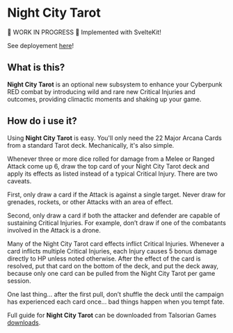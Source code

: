 # Night City Tarot

🚧 WORK IN PROGRESS 🚧 Implemented with SvelteKit!

See deployement [here](night-city-tarot-production.up.railway.app)!

## What is this?

**Night City Tarot** is an optional new subsystem to enhance your Cyberpunk RED combat by introducing wild and rare new Critical Injuries and outcomes, providing climactic moments and shaking up your game.

## How do i use it?

Using **Night City Tarot** is easy. You'll only need the 22 Major Arcana Cards from a standard Tarot deck. Mechanically, it's also simple.

Whenever three or more dice rolled for damage from a Melee or Ranged Attack come up 6, draw the top card of your Night City Tarot deck and apply its effects as listed instead of a typical Critical Injury. There are two caveats.

First, only draw a card if the Attack is against a single target. Never draw for grenades, rockets, or other Attacks with an area of effect.

Second, only draw a card if both the attacker and defender are capable of sustaining Critical Injuries. For example, don’t draw if one of the combatants involved in the Attack is a drone.

Many of the Night City Tarot card effects inflict Critical Injuries. Whenever a card inflicts multiple Critical Injuries, each Injury causes 5 bonus damage directly to HP unless noted otherwise. After the effect of the card is resolved, put that card on the bottom of the deck, and put the deck away, because only one card can be pulled from the Night City Tarot per game session.

One last thing... after the first pull, don’t shuffle the deck until the campaign has experienced each card once... bad things happen when you tempt fate.

Full guide for **Night City Tarot** can be downloaded from Talsorian Games [downloads](https://rtalsoriangames.com/downloads/).
